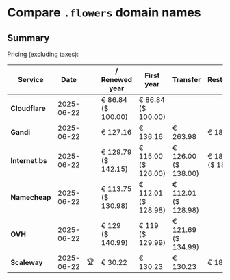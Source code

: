 # Compare `.flowers` domain names

## Summary

Pricing (excluding taxes):

| Service | Date |  | / Renewed year | First year | Transfer | Restoration |
|--|--|--|--|--|--|--|
| **Cloudflare** | 2025-06-22 |  | € 86.84<br>($ 100.00) | € 86.84<br>($ 100.00) |  |  |
| **Gandi** | 2025-06-22 |  | € 127.16 | € 136.16 | € 263.98 | € 188.58 |
| **Internet.bs** | 2025-06-22 |  | € 129.79<br>($ 142.15) | € 115.00<br>($ 126.00) | € 126.00<br>($ 138.00) | € 186.69<br>($ 184.49) |
| **Namecheap** | 2025-06-22 |  | € 113.75<br>($ 130.98) | € 112.01<br>($ 128.98) | € 112.01<br>($ 128.98) |  |
| **OVH** | 2025-06-22 |  | € 129<br>($ 140.99) | € 119<br>($ 129.99) | € 121.69<br>($ 134.99) |  |
| **Scaleway** | 2025-06-22 | 🏆 | € 30.22 | € 130.23 | € 130.23 | € 188.76 |
